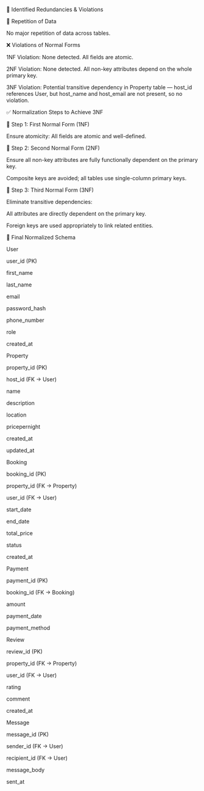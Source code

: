 🚨 Identified Redundancies & Violations

🔁 Repetition of Data

No major repetition of data across tables.

❌ Violations of Normal Forms

1NF Violation: None detected. All fields are atomic.

2NF Violation: None detected. All non-key attributes depend on the whole primary key.

3NF Violation: Potential transitive dependency in Property table — host_id references User, but host_name and host_email are not present, so no violation.

✅ Normalization Steps to Achieve 3NF

🔹 Step 1: First Normal Form (1NF)

Ensure atomicity: All fields are atomic and well-defined.

🔹 Step 2: Second Normal Form (2NF)

Ensure all non-key attributes are fully functionally dependent on the primary key.

Composite keys are avoided; all tables use single-column primary keys.

🔹 Step 3: Third Normal Form (3NF)

Eliminate transitive dependencies:

All attributes are directly dependent on the primary key.

Foreign keys are used appropriately to link related entities.

🧱 Final Normalized Schema

User

  user_id (PK)
  
  first_name
  
  last_name
  
  email
  
  password_hash
  
  phone_number
  
  role
  
  created_at

Property

  property_id (PK)
  
  host_id (FK → User)
  
  name
  
  description
  
  location
  
  pricepernight
  
  created_at
  
  updated_at

Booking

  booking_id (PK)
  
  property_id (FK → Property)
  
  user_id (FK → User)
  
  start_date
  
  end_date
  
  total_price
  
  status
  
  created_at

Payment

  payment_id (PK)
  
  booking_id (FK → Booking)
  
  amount
  
  payment_date
  
  payment_method

Review

  review_id (PK)
  
  property_id (FK → Property)
  
  user_id (FK → User)
  
  rating
  
  comment
  
  created_at

Message

  message_id (PK)
  
  sender_id (FK → User)
  
  recipient_id (FK → User)
  
  message_body
  
  sent_at
